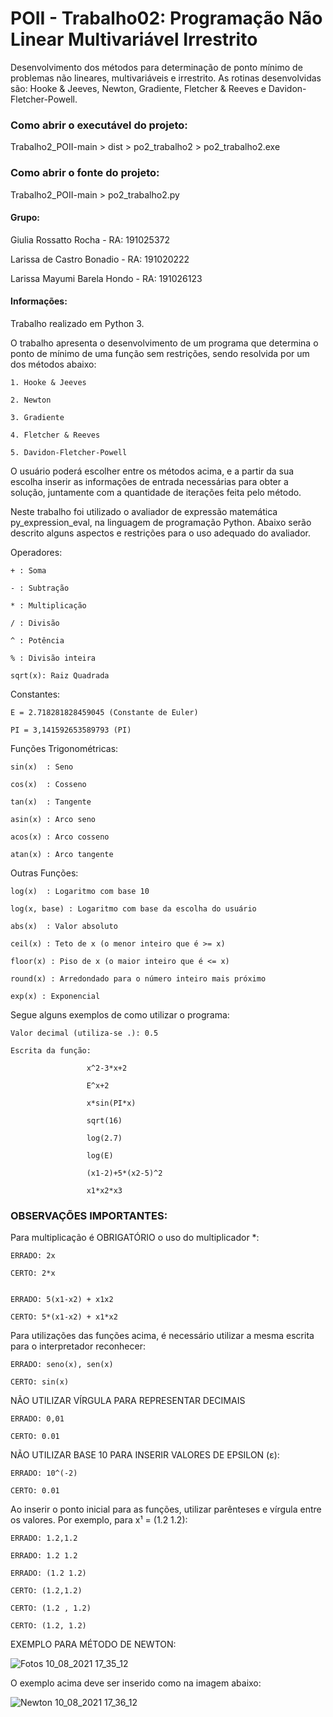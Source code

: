 # POII - Trabalho02: Programação Não Linear Multivariável Irrestrito
Desenvolvimento dos métodos para determinação de ponto mínimo de problemas não lineares, multivariáveis e irrestrito. As rotinas desenvolvidas são: Hooke & Jeeves, Newton, Gradiente, Fletcher & Reeves e Davidon-Fletcher-Powell.


### Como abrir o executável do projeto: ###
Trabalho2_POII-main > dist > po2_trabalho2 > po2_trabalho2.exe

### Como abrir o fonte do projeto: ###
Trabalho2_POII-main > po2_trabalho2.py

#### Grupo: ####
Giulia Rossatto Rocha - RA: 191025372

Larissa de Castro Bonadio - RA: 191020222

Larissa Mayumi Barela Hondo - RA: 191026123

#### Informações: ####
Trabalho realizado em Python 3.

O trabalho apresenta o desenvolvimento de um programa que determina o ponto de mínimo de uma função sem restrições, sendo resolvida por um dos métodos abaixo:
    
    1. Hooke & Jeeves
    
    2. Newton 
    
    3. Gradiente 
    
    4. Fletcher & Reeves 
    
    5. Davidon-Fletcher-Powell
    
 O usuário poderá escolher entre os métodos acima, e a partir da sua escolha inserir as informações de entrada necessárias para obter a solução, juntamente com a quantidade de iterações feita pelo método.

Neste trabalho foi utilizado o avaliador de expressão matemática py_expression_eval, na linguagem de programação Python. Abaixo serão descrito alguns aspectos e restrições para o uso adequado do avaliador.

Operadores:

    + : Soma

    - : Subtração

    * : Multiplicação

    / : Divisão

    ^ : Potência
    
    % : Divisão inteira

    sqrt(x): Raiz Quadrada

Constantes:

    E = 2.718281828459045 (Constante de Euler)

    PI = 3,141592653589793 (PI) 

Funções Trigonométricas:

    sin(x)	: Seno

    cos(x)	: Cosseno

    tan(x)	: Tangente

    asin(x) : Arco seno

    acos(x) : Arco cosseno 

    atan(x) : Arco tangente


Outras Funções:

    log(x)	: Logaritmo com base 10

    log(x, base) : Logaritmo com base da escolha do usuário

    abs(x)	: Valor absoluto

    ceil(x) : Teto de x (o menor inteiro que é >= x)

    floor(x) : Piso de x (o maior inteiro que é <= x)

    round(x) : Arredondado para o número inteiro mais próximo

    exp(x) : Exponencial


Segue alguns exemplos de como utilizar o programa:

    Valor decimal (utiliza-se .): 0.5

    Escrita da função: 
                    
                     x^2-3*x+2

                     E^x+2

                     x*sin(PI*x)

                     sqrt(16)

                     log(2.7)

                     log(E)
                     
                     (x1-2)+5*(x2-5)^2
                     
                     x1*x2*x3

### OBSERVAÇÕES IMPORTANTES: ###

Para multiplicação é OBRIGATÓRIO o uso do multiplicador *:

    ERRADO: 2x

    CERTO: 2*x
    
    
    ERRADO: 5(x1-x2) + x1x2
    
    CERTO: 5*(x1-x2) + x1*x2

    
Para utilizações das funções acima, é necessário utilizar a mesma escrita para o interpretador reconhecer:

    ERRADO: seno(x), sen(x)

    CERTO: sin(x)


NÃO UTILIZAR VÍRGULA PARA REPRESENTAR DECIMAIS

    ERRADO: 0,01
    
    CERTO: 0.01

NÃO UTILIZAR BASE 10 PARA INSERIR VALORES DE EPSILON (ε):

    ERRADO: 10^(-2)
    
    CERTO: 0.01
    
Ao inserir o ponto inicial para as funções, utilizar parênteses e vírgula entre os valores. Por exemplo, para x¹ = (1.2    1.2):

    ERRADO: 1.2,1.2
    
    ERRADO: 1.2 1.2
    
    ERRADO: (1.2 1.2)
    
    CERTO: (1.2,1.2)
    
    CERTO: (1.2 , 1.2)
    
    CERTO: (1.2, 1.2)


EXEMPLO PARA MÉTODO DE NEWTON:

![Fotos 10_08_2021 17_35_12](https://user-images.githubusercontent.com/85367213/128931688-04aa6b8a-724d-4ebe-bb9a-1293a1312ee0.png)


O exemplo acima deve ser inserido como na imagem abaixo: 

![Newton 10_08_2021 17_36_12](https://user-images.githubusercontent.com/85367213/128931716-e3ddd16f-ba13-43f5-a09b-d329617ab969.png)

